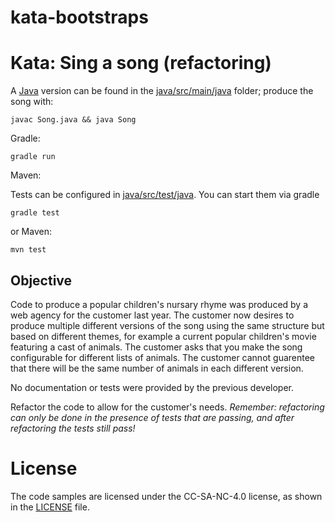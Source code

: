 # kata-bootstraps

# Kata: Sing a song (refactoring)

A [Java](https://www.java.com/) version can be found in the [java/src/main/java](java/src/main/java) folder; produce the song with:

	javac Song.java && java Song

Gradle:

	gradle run

Maven:


Tests can be configured in [java/src/test/java](java/src/test/java). You can start them via gradle

	gradle test

or Maven:

	mvn test


## Objective

Code to produce a popular children's nursary rhyme was produced by a web agency for the customer last year. The customer now desires to produce multiple different versions of the song using the same structure but based on different themes, for example a current popular children's movie featuring a cast of animals. The customer asks that you make the song configurable for different lists of animals. The customer cannot guarentee that there will be the same number of animals in each different version.

No documentation or tests were provided by the previous developer.

Refactor the code to allow for the customer's needs.
_Remember: refactoring can only be done in the presence of tests that are passing, and after refactoring the tests still pass!_

# License
The code samples are licensed under the CC-SA-NC-4.0 license, as shown in the [LICENSE](/LICENSE) file.
